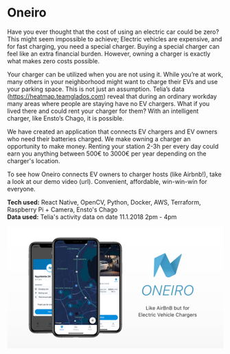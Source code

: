 # Oneiro

Have you ever thought that the cost of using an electric car could be zero? This might seem impossible to achieve;  Electric vehicles are expensive, and for fast charging, you need a special charger. Buying a special charger can feel like an extra financial burden. However, owning a charger is exactly what makes zero costs possible.

Your charger can be utilized when you are not using it. While you’re at work, many others in your neighborhood might want to charge their EVs and use your parking space. This is not just an assumption. Telia’s data (https://heatmap.teamglados.com) reveal that during an ordinary workday many areas where people are staying have no EV chargers. What if you lived there and could rent your charger for them? With an intelligent charger, like Ensto’s Chago, it is possible.

We have created an application that connects EV chargers and EV owners who need their batteries charged. We make owning a charger an opportunity to make money. Renting your station 2-3h per every day could earn you anything between 500€ to 3000€ per year depending on the charger's location.

To see how Oneiro connects EV owners to charger hosts (like Airbnb!), take a look at our demo video (url). Convenient, affordable, win-win-win for everyone.

**Tech used:** React Native, OpenCV, Python, Docker, AWS, Terraform, Raspberry Pi + Camera, Ensto's Chago  
**Data used:** Telia's activity data on date 11.1.2018 2pm - 4pm  

![Banner](https://raw.githubusercontent.com/teamglados/oneiro/master/banner.png)
